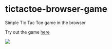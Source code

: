 # tictactoe-browser-game
Simple Tic Tac Toe game in the browser 

Try out the game [here](./ticgif.gif)

![](https://github.com/CharlesDay/tictactoe-browser-game/ticgif.gif)